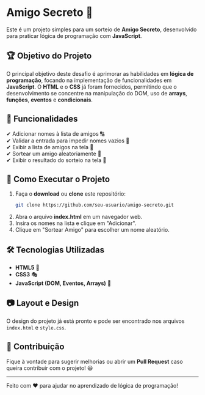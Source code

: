 # Amigo Secreto 🎁

Este é um projeto simples para um sorteio de **Amigo Secreto**, desenvolvido para praticar lógica de programação com **JavaScript**.

## 🏆 Objetivo do Projeto

O principal objetivo deste desafio é aprimorar as habilidades em **lógica de programação**, focando na implementação de funcionalidades em **JavaScript**. O **HTML** e o **CSS** já foram fornecidos, permitindo que o desenvolvimento se concentre na manipulação do DOM, uso de **arrays**, **funções**, **eventos** e **condicionais**.

## 📌 Funcionalidades

✔ Adicionar nomes à lista de amigos 🔠  
✔ Validar a entrada para impedir nomes vazios 🚫  
✔ Exibir a lista de amigos na tela 📜  
✔ Sortear um amigo aleatoriamente 🎲  
✔ Exibir o resultado do sorteio na tela 📢  

## 🚀 Como Executar o Projeto

1. Faça o **download** ou **clone** este repositório:
   ```sh
   git clone https://github.com/seu-usuario/amigo-secreto.git
   ```
2. Abra o arquivo **index.html** em um navegador web.
3. Insira os nomes na lista e clique em "Adicionar".
4. Clique em "Sortear Amigo" para escolher um nome aleatório.

## 🛠 Tecnologias Utilizadas

- **HTML5** 🎨
- **CSS3** 🎭
- **JavaScript (DOM, Eventos, Arrays)** 📜

## 📷 Layout e Design

O design do projeto já está pronto e pode ser encontrado nos arquivos `index.html` e `style.css`.

## 🤝 Contribuição

Fique à vontade para sugerir melhorias ou abrir um **Pull Request** caso queira contribuir com o projeto! 😃

---

Feito com ❤️ para ajudar no aprendizado de lógica de programação!

